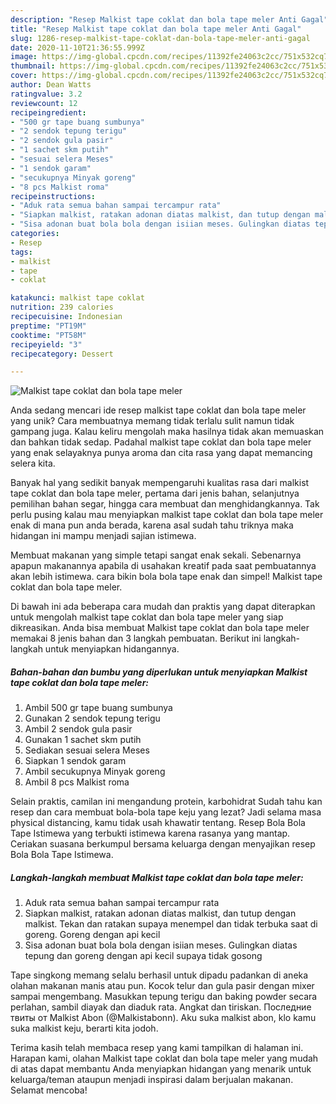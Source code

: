 ```yaml
---
description: "Resep Malkist tape coklat dan bola tape meler Anti Gagal"
title: "Resep Malkist tape coklat dan bola tape meler Anti Gagal"
slug: 1286-resep-malkist-tape-coklat-dan-bola-tape-meler-anti-gagal
date: 2020-11-10T21:36:55.999Z
image: https://img-global.cpcdn.com/recipes/11392fe24063c2cc/751x532cq70/malkist-tape-coklat-dan-bola-tape-meler-foto-resep-utama.jpg
thumbnail: https://img-global.cpcdn.com/recipes/11392fe24063c2cc/751x532cq70/malkist-tape-coklat-dan-bola-tape-meler-foto-resep-utama.jpg
cover: https://img-global.cpcdn.com/recipes/11392fe24063c2cc/751x532cq70/malkist-tape-coklat-dan-bola-tape-meler-foto-resep-utama.jpg
author: Dean Watts
ratingvalue: 3.2
reviewcount: 12
recipeingredient:
- "500 gr tape buang sumbunya"
- "2 sendok tepung terigu"
- "2 sendok gula pasir"
- "1 sachet skm putih"
- "sesuai selera Meses"
- "1 sendok garam"
- "secukupnya Minyak goreng"
- "8 pcs Malkist roma"
recipeinstructions:
- "Aduk rata semua bahan sampai tercampur rata"
- "Siapkan malkist, ratakan adonan diatas malkist, dan tutup dengan malkist. Tekan dan ratakan supaya menempel dan tidak terbuka saat di goreng. Goreng dengan api kecil"
- "Sisa adonan buat bola bola dengan isiian meses. Gulingkan diatas tepung dan goreng dengan api kecil supaya tidak gosong"
categories:
- Resep
tags:
- malkist
- tape
- coklat

katakunci: malkist tape coklat 
nutrition: 239 calories
recipecuisine: Indonesian
preptime: "PT19M"
cooktime: "PT58M"
recipeyield: "3"
recipecategory: Dessert

---
```



![Malkist tape coklat dan bola tape meler](https://img-global.cpcdn.com/recipes/11392fe24063c2cc/751x532cq70/malkist-tape-coklat-dan-bola-tape-meler-foto-resep-utama.jpg)

Anda sedang mencari ide resep malkist tape coklat dan bola tape meler yang unik? Cara membuatnya memang tidak terlalu sulit namun tidak gampang juga. Kalau keliru mengolah maka hasilnya tidak akan memuaskan dan bahkan tidak sedap. Padahal malkist tape coklat dan bola tape meler yang enak selayaknya punya aroma dan cita rasa yang dapat memancing selera kita.

Banyak hal yang sedikit banyak mempengaruhi kualitas rasa dari malkist tape coklat dan bola tape meler, pertama dari jenis bahan, selanjutnya pemilihan bahan segar, hingga cara membuat dan menghidangkannya. Tak perlu pusing kalau mau menyiapkan malkist tape coklat dan bola tape meler enak di mana pun anda berada, karena asal sudah tahu triknya maka hidangan ini mampu menjadi sajian istimewa.

Membuat makanan yang simple tetapi sangat enak sekali. Sebenarnya apapun makanannya apabila di usahakan kreatif pada saat pembuatannya akan lebih istimewa. cara bikin bola bola tape enak dan simpel! Malkist tape coklat dan bola tape meler.


Di bawah ini ada beberapa cara mudah dan praktis yang dapat diterapkan untuk mengolah malkist tape coklat dan bola tape meler yang siap dikreasikan. Anda bisa membuat Malkist tape coklat dan bola tape meler memakai 8 jenis bahan dan 3 langkah pembuatan. Berikut ini langkah-langkah untuk menyiapkan hidangannya.

<!--inarticleads1-->

##### Bahan-bahan dan bumbu yang diperlukan untuk menyiapkan Malkist tape coklat dan bola tape meler:

1. Ambil 500 gr tape buang sumbunya
1. Gunakan 2 sendok tepung terigu
1. Ambil 2 sendok gula pasir
1. Gunakan 1 sachet skm putih
1. Sediakan sesuai selera Meses
1. Siapkan 1 sendok garam
1. Ambil secukupnya Minyak goreng
1. Ambil 8 pcs Malkist roma


Selain praktis, camilan ini mengandung protein, karbohidrat Sudah tahu kan resep dan cara membuat bola-bola tape keju yang lezat? Jadi selama masa physical distancing, kamu tidak usah khawatir tentang. Resep Bola Bola Tape Istimewa yang terbukti istimewa karena rasanya yang mantap. Ceriakan suasana berkumpul bersama keluarga dengan menyajikan resep Bola Bola Tape Istimewa. 

<!--inarticleads2-->

##### Langkah-langkah membuat Malkist tape coklat dan bola tape meler:

1. Aduk rata semua bahan sampai tercampur rata
1. Siapkan malkist, ratakan adonan diatas malkist, dan tutup dengan malkist. Tekan dan ratakan supaya menempel dan tidak terbuka saat di goreng. Goreng dengan api kecil
1. Sisa adonan buat bola bola dengan isiian meses. Gulingkan diatas tepung dan goreng dengan api kecil supaya tidak gosong


Tape singkong memang selalu berhasil untuk dipadu padankan di aneka olahan makanan manis atau pun. Kocok telur dan gula pasir dengan mixer sampai mengembang. Masukkan tepung terigu dan baking powder secara perlahan, sambil diayak dan diaduk rata. Angkat dan tiriskan. Последние твиты от Malkist Abon (@Malkistabonn). Aku suka malkist abon, klo kamu suka malkist keju, berarti kita jodoh. 

Terima kasih telah membaca resep yang kami tampilkan di halaman ini. Harapan kami, olahan Malkist tape coklat dan bola tape meler yang mudah di atas dapat membantu Anda menyiapkan hidangan yang menarik untuk keluarga/teman ataupun menjadi inspirasi dalam berjualan makanan. Selamat mencoba!
